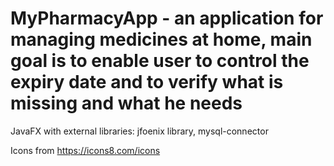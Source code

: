 # MyPharmacyApp - an application for managing medicines at home, main goal is to enable user to control the expiry date and to verify what is missing and what he needs

JavaFX with external libraries: jfoenix library, mysql-connector

Icons from https://icons8.com/icons



